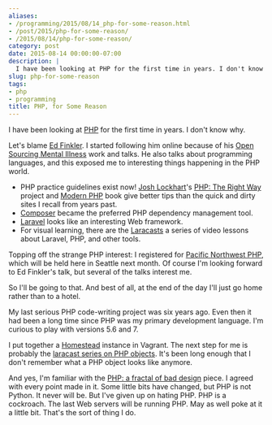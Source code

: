```yaml
---
aliases:
- /programming/2015/08/14_php-for-some-reason.html
- /post/2015/php-for-some-reason/
- /2015/08/14/php-for-some-reason/
category: post
date: 2015-08-14 00:00:00-07:00
description: |
  I have been looking at PHP for the first time in years. I don't know why.
slug: php-for-some-reason
tags:
- php
- programming
title: PHP, for Some Reason
---
```


I have been looking at [PHP](../../../card/PHP.md) for the first time in years. I don't know why.

<!--more-->

Let's blame [Ed Finkler](http://funkatron.com/). I started following him online because of his [Open Sourcing Mental Illness](http://funkatron.com/osmi/) work and talks. He also talks about programming languages, and this exposed me to interesting things happening in the PHP world.

* PHP practice guidelines exist now! [Josh Lockhart](http://joshlockhart.com/)'s [PHP: The Right Way](http://www.phptherightway.com/) project and [Modern PHP](http://shop.oreilly.com/product/0636920033868.do) book give better tips than the quick and dirty sites I recall from years past.
* [Composer](https://getcomposer.org/) became the preferred PHP dependency management tool.
* [Laravel](http://laravel.com/) looks like an interesting Web framework.
* For visual learning, there are the [Laracasts](https://laracasts.com/) a series of video lessons about Laravel, PHP, and other tools.

Topping off the strange PHP interest: I registered for [Pacific Northwest PHP](http://www.pnwphp.com/), which will be held here in Seattle next month. Of course I'm looking forward to Ed Finkler's talk, but several of the talks interest me.

So I'll be going to that. And best of all, at the end of the day I'll just go home rather than to a hotel.

My last serious PHP code-writing project was six years ago. Even then it had been a long time since PHP was my primary development language. I'm curious to play with versions 5.6 and 7.

I put together a [Homestead](http://laravel.com/docs/5.1/homestead) instance in Vagrant. The next step for me is probably the [laracast series on PHP objects](https://laracasts.com/series/object-oriented-bootcamp-in-php). It's been long enough that I don't remember what a PHP object looks like anymore.

And yes, I'm familiar with the [PHP: a fractal of bad design](http://eev.ee/blog/2012/04/09/php-a-fractal-of-bad-design/) piece. I agreed with every point made in it. Some little bits have changed, but PHP is not Python. It never will be. But I've given up on hating PHP. PHP is a cockroach. The last Web servers will be running PHP. May as well poke at it a little bit. That's the sort of thing I do.
